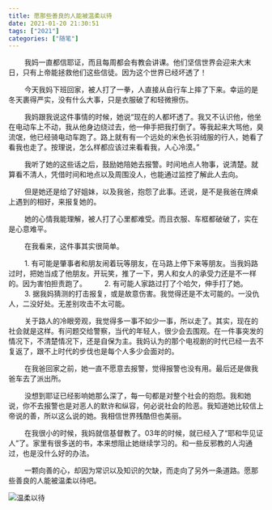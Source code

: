 ```yaml
---
title: 愿那些善良的人能被温柔以待
date: 2021-01-20 21:30:51
tags: ["2021"]
categories: ["随笔"]
---
```


&nbsp;&nbsp;&nbsp;&nbsp;&nbsp;&nbsp;&nbsp;&nbsp;我妈一直都信耶证，而且每周都会有教会讲课。他们坚信世界会迎来大末日，只有上帝能拯救他们这些信徒。因为这个世界已经坏透了！

<!--more-->

&nbsp;&nbsp;&nbsp;&nbsp;&nbsp;&nbsp;&nbsp;&nbsp;今天我妈下班回家，被人打了一拳，人直接从自行车上摔了下来。幸运的是冬天裹得严实，没有什么大事，只是衣服破了和轻微擦伤。

&nbsp;&nbsp;&nbsp;&nbsp;&nbsp;&nbsp;&nbsp;&nbsp;我妈跟我说这件事情的时候，她说“现在的人都坏透了。我又不认识他，他坐在电动车上不动，我从他身边绕过去，他一伸手把我打倒了。等我起来大骂他，臭流氓，他已经骑电动车跑了。路上就有有一个远处的米色长羽绒服的行人，她看了看我也走了。按理说，怎么样都应该过来看看我，人心冷漠。”

&nbsp;&nbsp;&nbsp;&nbsp;&nbsp;&nbsp;&nbsp;&nbsp;我听了她的这些话之后，鼓励她陪她去报警。时间地点人物事，说清楚。就算看不清人，凭借时间和地点以及周围没人，也能通过监控了解此人去向。

&nbsp;&nbsp;&nbsp;&nbsp;&nbsp;&nbsp;&nbsp;&nbsp;但是她还是给了好姐妹，以及我爸，抱怨了此事。还说，是不是我爸在牌桌上遇到的相好，来报复她的。

&nbsp;&nbsp;&nbsp;&nbsp;&nbsp;&nbsp;&nbsp;&nbsp;她的心情我能理解，被人打了心里都难受。而且衣服、车框都破破了，实在是心意难平。

&nbsp;&nbsp;&nbsp;&nbsp;&nbsp;&nbsp;&nbsp;&nbsp;在我看来，这件事其实很简单。

&nbsp;&nbsp;&nbsp;&nbsp;&nbsp;&nbsp;&nbsp;&nbsp;1. 有可能是肇事者和朋友闹着玩等朋友，在马路上停下来等朋友。当我妈路过时，把她当成了他朋友。开玩笑，推了一下，男人和女人的承受力还是不一样的。因为害怕担责跑了。
&nbsp;&nbsp;&nbsp;&nbsp;&nbsp;&nbsp;&nbsp;&nbsp;2. 有可能人家路过打了个哈欠，伸手打了她。
&nbsp;&nbsp;&nbsp;&nbsp;&nbsp;&nbsp;&nbsp;&nbsp;3. 据我妈猜测的打击报复，或是故意伤害。我觉得还是不太可能的。一没仇人，二没好处。无差别攻击不太可能。

&nbsp;&nbsp;&nbsp;&nbsp;&nbsp;&nbsp;&nbsp;&nbsp;关于路人的冷眼旁观，我觉得多一事不如少一事，所以走了。其实，现在的社会就是这样。有问题交给警察，当代的年轻人，很少会去围观。在一件事突发的情况下，不清楚情况下，还是自保为主。我妈认为的那个电视剧的时代已经一去不复返了，跟不上时代的步伐也是每个人多少会面对的。

&nbsp;&nbsp;&nbsp;&nbsp;&nbsp;&nbsp;&nbsp;&nbsp;在我爸回家之前，她一直不愿意去报警，觉得报警也没有用。最后还是做我爸车去了派出所。

&nbsp;&nbsp;&nbsp;&nbsp;&nbsp;&nbsp;&nbsp;&nbsp;没想到耶证已经影响她那么深了，每一句都是对整个社会的抱怨。我和她说，你不去报警也是对恶人的默许和纵容，何必说社会的险恶。我知道她比较信上帝说的善，所以这么说的她。我相信世界残酷但也美丽。

&nbsp;&nbsp;&nbsp;&nbsp;&nbsp;&nbsp;&nbsp;&nbsp;在我很小的时候，我妈就信基督教了。03年的时候，就已经入了“耶和华见证人”了。家里有很多送的书，本来想阻止她继续学习的。和一些反邪教的人沟通过，也是没什么好的办法。

&nbsp;&nbsp;&nbsp;&nbsp;&nbsp;&nbsp;&nbsp;&nbsp;一颗向善的心，却因为常识以及知识的欠缺，而走向了另外一条道路。愿那些善良的人能被温柔以待吧。

![温柔以待](w2.jpeg)